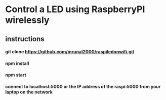 # Control a LED using RaspberryPI wirelessly
## instructions
#### git clone https://github.com/mrunal2000/raspiledonwifi.git
#### npm install
#### npm start
#### connect to localhost:5000 or the IP address of the raspi:5000 from your laptop on the network